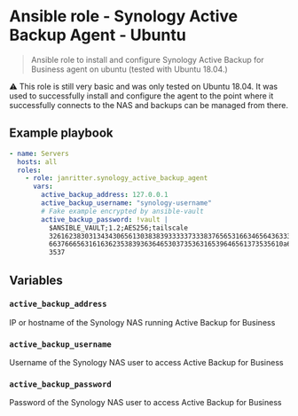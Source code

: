 # Ansible role - Synology Active Backup Agent - Ubuntu

> Ansible role to install and configure Synology Active Backup for Business agent on ubuntu (tested with Ubuntu 18.04.)

:warning: This role is still very basic and was only tested on Ubuntu 18.04.
It was used to successfully install and configure the agent to the point where it successfully connects to the NAS and backups can be managed from there.

## Example playbook

```yaml
- name: Servers
  hosts: all
  roles:
    - role: janritter.synology_active_backup_agent
      vars:
        active_backup_address: 127.0.0.1
        active_backup_username: "synology-username"
        # Fake example encrypted by ansible-vault
        active_backup_password: !vault |
          $ANSIBLE_VAULT;1.2;AES256;tailscale
          32616238303134343065613038383933333733383765653166346564363332343761653761646363
          66376665631616362353839363646530373536316539646561373535610a64333439623439633237
          3537
```

## Variables

### `active_backup_address`

IP or hostname of the Synology NAS running Active Backup for Business

### `active_backup_username`

Username of the Synology NAS user to access Active Backup for Business

### `active_backup_password`

Password of the Synology NAS user to access Active Backup for Business
